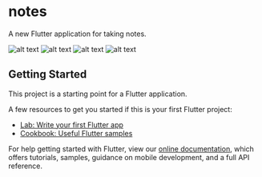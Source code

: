 # notes

A new Flutter application for taking notes.

<img src="https://github.com/shawon5ice/notes/raw/master/screenshots/no%20notes.jpg" alt="alt text" style="max-width:25%;">
<img src="https://github.com/shawon5ice/notes/raw/master/screenshots/add%20note.jpg" alt="alt text" style="max-width:25%;">
<img src="https://github.com/shawon5ice/notes/raw/master/screenshots/grid%20view.jpg" alt="alt text" style="max-width:25%;">
<img src="https://github.com/shawon5ice/notes/raw/master/screenshots/list%20view.jpg" alt="alt text" style="max-width:25%;">

## Getting Started

This project is a starting point for a Flutter application.

A few resources to get you started if this is your first Flutter project:

- [Lab: Write your first Flutter app](https://flutter.dev/docs/get-started/codelab)
- [Cookbook: Useful Flutter samples](https://flutter.dev/docs/cookbook)

For help getting started with Flutter, view our
[online documentation](https://flutter.dev/docs), which offers tutorials,
samples, guidance on mobile development, and a full API reference.
